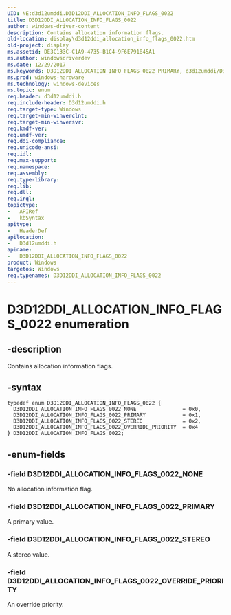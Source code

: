 ```yaml
---
UID: NE:d3d12umddi.D3D12DDI_ALLOCATION_INFO_FLAGS_0022
title: D3D12DDI_ALLOCATION_INFO_FLAGS_0022
author: windows-driver-content
description: Contains allocation information flags.
old-location: display\d3d12ddi_allocation_info_flags_0022.htm
old-project: display
ms.assetid: DE3C133C-C1A9-4735-B1C4-9F6E791845A1
ms.author: windowsdriverdev
ms.date: 12/29/2017
ms.keywords: D3D12DDI_ALLOCATION_INFO_FLAGS_0022_PRIMARY, d3d12umddi/D3D12DDI_ALLOCATION_INFO_FLAGS_0022, d3d12umddi/D3D12DDI_ALLOCATION_INFO_FLAGS_0022_NONE, d3d12umddi/D3D12DDI_ALLOCATION_INFO_FLAGS_0022_STEREO, display.d3d12ddi_allocation_info_flags_0022, D3D12DDI_ALLOCATION_INFO_FLAGS_0022_OVERRIDE_PRIORITY, D3D12DDI_ALLOCATION_INFO_FLAGS_0022 enumeration [Display Devices], d3d12umddi/D3D12DDI_ALLOCATION_INFO_FLAGS_0022_PRIMARY, D3D12DDI_ALLOCATION_INFO_FLAGS_0022_NONE, D3D12DDI_ALLOCATION_INFO_FLAGS_0022_STEREO, d3d12umddi/D3D12DDI_ALLOCATION_INFO_FLAGS_0022_OVERRIDE_PRIORITY, D3D12DDI_ALLOCATION_INFO_FLAGS_0022
ms.prod: windows-hardware
ms.technology: windows-devices
ms.topic: enum
req.header: d3d12umddi.h
req.include-header: D3d12umddi.h
req.target-type: Windows
req.target-min-winverclnt: 
req.target-min-winversvr: 
req.kmdf-ver: 
req.umdf-ver: 
req.ddi-compliance: 
req.unicode-ansi: 
req.idl: 
req.max-support: 
req.namespace: 
req.assembly: 
req.type-library: 
req.lib: 
req.dll: 
req.irql: 
topictype:
-	APIRef
-	kbSyntax
apitype:
-	HeaderDef
apilocation:
-	D3d12umddi.h
apiname:
-	D3D12DDI_ALLOCATION_INFO_FLAGS_0022
product: Windows
targetos: Windows
req.typenames: D3D12DDI_ALLOCATION_INFO_FLAGS_0022
---
```


# D3D12DDI_ALLOCATION_INFO_FLAGS_0022 enumeration


## -description


Contains allocation information flags.


## -syntax


````
typedef enum D3D12DDI_ALLOCATION_INFO_FLAGS_0022 { 
  D3D12DDI_ALLOCATION_INFO_FLAGS_0022_NONE               = 0x0,
  D3D12DDI_ALLOCATION_INFO_FLAGS_0022_PRIMARY            = 0x1,
  D3D12DDI_ALLOCATION_INFO_FLAGS_0022_STEREO             = 0x2,
  D3D12DDI_ALLOCATION_INFO_FLAGS_0022_OVERRIDE_PRIORITY  = 0x4
} D3D12DDI_ALLOCATION_INFO_FLAGS_0022;
````


## -enum-fields




### -field D3D12DDI_ALLOCATION_INFO_FLAGS_0022_NONE

No allocation information flag.


### -field D3D12DDI_ALLOCATION_INFO_FLAGS_0022_PRIMARY

A primary value. 


### -field D3D12DDI_ALLOCATION_INFO_FLAGS_0022_STEREO

A stereo value.


### -field D3D12DDI_ALLOCATION_INFO_FLAGS_0022_OVERRIDE_PRIORITY

An override priority. 

